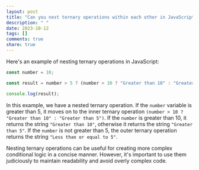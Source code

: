 ```yaml
---
layout: post
title: "Can you nest ternary operations within each other in JavaScript?"
description: " "
date: 2023-10-12
tags: []
comments: true
share: true
---
```


Here's an example of nesting ternary operations in JavaScript:

```javascript
const number = 10;

const result = number > 5 ? (number > 10 ? "Greater than 10" : "Greater than 5") : "Less than or equal to 5";

console.log(result);
```

In this example, we have a nested ternary operation. If the `number` variable is greater than 5, it moves on to the inner ternary operation `(number > 10 ? "Greater than 10" : "Greater than 5")`. If the `number` is greater than 10, it returns the string `"Greater than 10"`, otherwise it returns the string `"Greater than 5"`. If the `number` is not greater than 5, the outer ternary operation returns the string `"Less than or equal to 5"`.

Nesting ternary operations can be useful for creating more complex conditional logic in a concise manner. However, it's important to use them judiciously to maintain readability and avoid overly complex code.